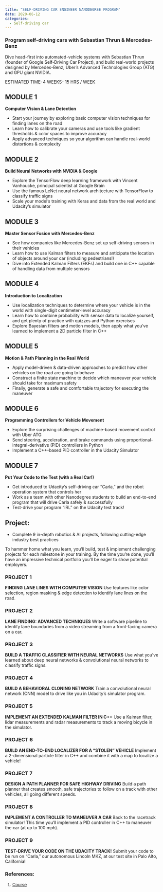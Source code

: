 ```yaml
---
title: "SELF-DRIVING CAR ENGINEER NANODEGREE PROGRAM"
date: 2020-06-12
categories:
  - Self-driving car
---
```


### Program self-driving cars with Sebastian Thrun & Mercedes-Benz
Dive head-first into automated-vehicle systems with Sebastian Thrun (founder of Google Self-Driving Car Project), and build real-world projects designed by Mercedes-Benz, Uber’s Advanced Technologies Group (ATG) and GPU giant NVIDIA.

ESTIMATED TIME: 4 WEEKS- 15 HRS / WEEK


## MODULE 1
__Computer Vision & Lane Detection__
- Start your journey by exploring basic computer vision techniques for finding lanes on the road
- Learn how to calibrate your cameras and use tools like gradient thresholds & color spaces to improve accuracy
- Apply advanced techniques so your algorithm can handle real-world distortions & complexity


## MODULE 2
__Build Neural Networks with NVIDIA & Google__
- Explore the TensorFlow deep learning framework with Vincent Vanhoucke, principal scientist at Google Brain
- Use the famous LeNet neural network architecture with TensorFlow to classify traffic signs
- Scale your model’s training with Keras and data from the real world and Udacity’s simulator

## MODULE 3
__Master Sensor Fusion with Mercedes-Benz__
- See how companies like Mercedes-Benz set up self-driving sensors in their vehicles
- Learn how to use Kalman filters to measure and anticipate the location of objects around your car (including pedestrians!)
- Dive into Extended Kalman Filters (EKFs) and build one in C++ capable of handling data from multiple sensors

## MODULE 4
__Introduction to Localization__
- Use localization techniques to determine where your vehicle is in the world with single-digit centimeter-level accuracy
- Learn how to combine probability with sensor data to localize yourself, and get plenty of practice with quizzes and Python exercises
- Explore Bayesian filters and motion models, then apply what you’ve learned to implement a 2D particle filter in C++

## MODULE 5
__Motion & Path Planning in the Real World__
- Apply model-driven & data-driven approaches to predict how other vehicles on the road are going to behave
- Construct a finite state machine to decide which maneuver your vehicle should take for maximum safety
- Finally, generate a safe and comfortable trajectory for executing the maneuver

## MODULE 6
__Programming Controllers for Vehicle Movement__
- Explore the surprising challenges of machine-based movement control with Uber ATG
- Send steering, acceleration, and brake commands using proportional-integral-derivative (PID) controllers in Python
- Implement a C++-based PID controller in the Udacity Simulator

## MODULE 7
__Put Your Code to the Test (with a Real Car!)__
- Get introduced to Udacity’s self-driving car “Carla,” and the robot operation system that controls her
- Work as a team with other Nanodegree students to build an end-to-end program that will drive Carla safely & successfully
- Test-drive your program “IRL” on the Udacity test track!

## Project: 
- Complete 9 in-depth robotics & AI projects, following cutting-edge industry best practices

To hammer home what you learn, you’ll build, test & implement challenging projects for each milestone in your training. By the time you’re done, you’ll have an impressive technical portfolio you’ll be eager to show potential employers.

### PROJECT 1
__FINDING LANE LINES WITH COMPUTER VISION__
Use features like color selection, region masking & edge detection to identify lane lines on the road.

### PROJECT 2
__LANE FINDING: ADVANCED TECHNIQUES__
Write a software pipeline to identify lane boundaries from a video streaming from a front-facing camera on a car.

### PROJECT 3
__BUILD A TRAFFIC CLASSIFIER WITH NEURAL NETWORKS__
Use what you've learned about deep neural networks & convolutional neural networks to classify traffic signs.

### PROJECT 4
__BUILD A BEHAVIORAL CLONING NETWORK__
Train a convolutional neural network (CNN) model to drive like you in Udacity’s simulator program.

### PROJECT 5
__IMPLEMENT AN EXTENDED KALMAN FILTER IN C++__
Use a Kalman filter, lidar measurements and radar measurements to track a moving bicycle in the simulator.

### PROJECT 6
__BUILD AN END-TO-END LOCALIZER FOR A “STOLEN” VEHICLE__
Implement a 2-dimensional particle filter in C++ and combine it with a map to localize a vehicle!

### PROJECT 7
__DESIGN A PATH PLANNER FOR SAFE HIGHWAY DRIVING__
Build a path planner that creates smooth, safe trajectories to follow on a track with other vehicles, all going different speeds.

### PROJECT 8
__IMPLEMENT A CONTROLLER TO MANEUVER A CAR__
Back to the racetrack simulator! This time you’ll implement a PID controller in C++ to maneuver the car (at up to 100 mph).

### PROJECT 9
__TEST-DRIVE YOUR CODE ON THE UDACITY TRACK!__
Submit your code to be run on “Carla,” our autonomous Lincoln MKZ, at our test site in Palo Alto, California!

### References:
1. [Course](https://www.udacity.com/course/self-driving-car-engineer-nanodegree--nd013)

